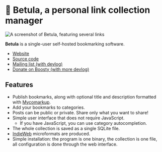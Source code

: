 # 🌳 Betula, a personal link collection manager
![A screenshot of Betula, featuring several links](https://betula.mycorrhiza.wiki/betula-v0.7.0.png)

**Betula** is a single-user self-hosted bookmarking software.

* [Website](https://betula.mycorrhiza.wiki)
* [Source code](https://git.sr.ht/~bouncepaw/betula)
* [Mailing list (with devlog)](https://lists.sr.ht/~bouncepaw/betula)
* [Donate on Boosty (with more devlog)](https://boosty.to/bouncepaw)

## Features
* Publish bookmarks, along with optional title and description formatted with [Mycomarkup](https://mycorrhiza.wiki/help/en/mycomarkup).
* Add your bookmarks to categories.
* Posts can be public or private. Share only what you want to share!
* Simple user interface that does not require JavaScript.
  * If you have JavaScript, you can use category autocompletion.
* The whole collection is saved as a single SQLite file.
* [IndieWeb](https://indieweb.org) microformats are produced.
* Simple installation: the program is one binary, the collection is one file, all configuration is done through the web interface.